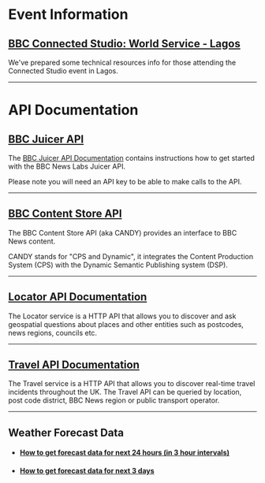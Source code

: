 
# <i class="fa fa-calendar"></i> Event Information

## [BBC Connected Studio: World Service - Lagos](CS-World-Service-Lagos.html)

We've prepared some technical resources info for those attending the Connected Studio event in Lagos.

---

# <i class="fa fa-cogs"></i> API Documentation

## [BBC Juicer API](Juicer.html)

The [BBC Juicer API Documentation](Juicer.html) contains instructions how to get started with the BBC News Labs Juicer API.

Please note you will need an API key to be able to make calls to the API.

---

## [BBC Content Store API](CANDY.html)

The BBC Content Store API (aka CANDY) provides an interface to BBC News content.

CANDY stands for "CPS and Dynamic", it integrates the Content Production System (CPS) with the Dynamic Semantic Publishing system (DSP).

---

## [Locator API Documentation](Locator.html)

The Locator service is a HTTP API that allows you to discover and ask geospatial questions about places and other entities such as postcodes, news regions, councils etc.

---

## [Travel API Documentation](Travel.html)

The Travel service is a HTTP API that allows you to discover real-time travel incidents throughout the UK.  The Travel API can be queried by location, post code district, BBC News region or public transport operator.

---

## Weather Forecast Data

* #### [How to get forecast data for next 24 hours (in 3 hour intervals)](Weather-3-Hourly-Forecast.html)

* #### [How to get forecast data for next 3 days](Weather-3-Day-Forecast.html)
